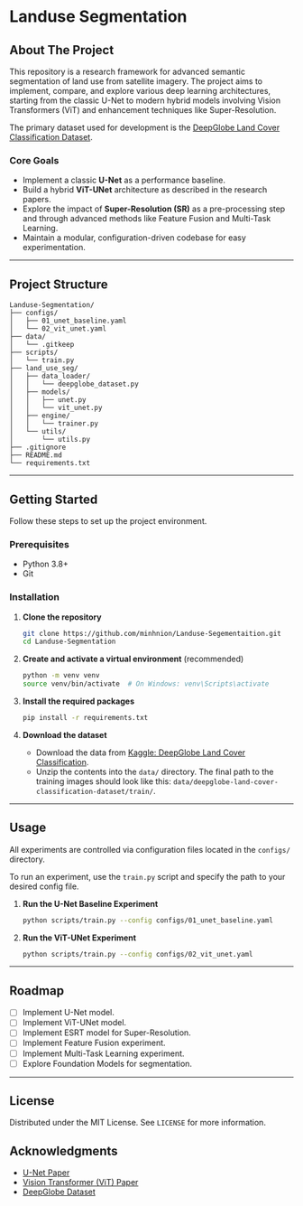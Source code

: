 # Landuse Segmentation

## About The Project

This repository is a research framework for advanced semantic segmentation of land use from satellite imagery. The project aims to implement, compare, and explore various deep learning architectures, starting from the classic U-Net to modern hybrid models involving Vision Transformers (ViT) and enhancement techniques like Super-Resolution.

The primary dataset used for development is the [DeepGlobe Land Cover Classification Dataset](https://www.kaggle.com/datasets/balraj98/deepglobe-land-cover-classification-dataset).

### Core Goals

-   Implement a classic **U-Net** as a performance baseline.
-   Build a hybrid **ViT-UNet** architecture as described in the research papers.
-   Explore the impact of **Super-Resolution (SR)** as a pre-processing step and through advanced methods like Feature Fusion and Multi-Task Learning.
-   Maintain a modular, configuration-driven codebase for easy experimentation.

---

## Project Structure

```
Landuse-Segmentation/
├── configs/
│   ├── 01_unet_baseline.yaml
│   └── 02_vit_unet.yaml
├── data/
│   └── .gitkeep
├── scripts/
│   └── train.py
├── land_use_seg/
│   ├── data_loader/
│   │   └── deepglobe_dataset.py
│   ├── models/
│   │   ├── unet.py
│   │   └── vit_unet.py
│   ├── engine/
│   │   └── trainer.py
│   └── utils/
│       └── utils.py
├── .gitignore
├── README.md
└── requirements.txt
```

---

## Getting Started

Follow these steps to set up the project environment.

### Prerequisites

-   Python 3.8+
-   Git

### Installation

1.  **Clone the repository**
    ```sh
    git clone https://github.com/minhnion/Landuse-Segementaition.git
    cd Landuse-Segmentation
    ```

2.  **Create and activate a virtual environment** (recommended)
    ```sh
    python -m venv venv
    source venv/bin/activate  # On Windows: venv\Scripts\activate
    ```

3.  **Install the required packages**
    ```sh
    pip install -r requirements.txt
    ```

4.  **Download the dataset**
    -   Download the data from [Kaggle: DeepGlobe Land Cover Classification](https://www.kaggle.com/datasets/balraj98/deepglobe-land-cover-classification-dataset).
    -   Unzip the contents into the `data/` directory. The final path to the training images should look like this: `data/deepglobe-land-cover-classification-dataset/train/`.

---

## Usage

All experiments are controlled via configuration files located in the `configs/` directory.

To run an experiment, use the `train.py` script and specify the path to your desired config file.

1.  **Run the U-Net Baseline Experiment**
    ```sh
    python scripts/train.py --config configs/01_unet_baseline.yaml
    ```

2.  **Run the ViT-UNet Experiment**
    ```sh
    python scripts/train.py --config configs/02_vit_unet.yaml
    ```

---

## Roadmap

-   [ ] Implement U-Net model.
-   [ ] Implement ViT-UNet model.
-   [ ] Implement ESRT model for Super-Resolution.
-   [ ] Implement Feature Fusion experiment.
-   [ ] Implement Multi-Task Learning experiment.
-   [ ] Explore Foundation Models for segmentation.

---

## License

Distributed under the MIT License. See `LICENSE` for more information. 

## Acknowledgments

*   [U-Net Paper](https://arxiv.org/abs/1505.04597)
*   [Vision Transformer (ViT) Paper](https://arxiv.org/abs/2010.11929)
*   [DeepGlobe Dataset](https://www.kaggle.com/datasets/balraj98/deepglobe-land-cover-classification-dataset)
